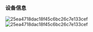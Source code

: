 ### 设备信息

![25ea4718dac18f45c6bc26c7e133cef](https://github.com/YueqiangHe/osh-2024-labs/assets/144820167/394b0c83-938b-4f81-aa5f-69dc4273a3c2)
![25ea4718dac18f45c6bc26c7e133cef](https://github.com/YueqiangHe/osh-2024-labs/assets/144820167/fed0a7f9-b85f-41fc-b57e-55c3017f2b09)
